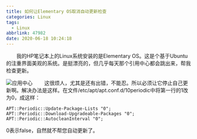 ```yaml
---
title: 如何让Elementary OS取消自动更新检查
categories: Linux
tags:
  - Linux
abbrlink: 47982
date: 2020-06-18 10:24:18
---
```


&emsp;&emsp;我的HP笔记本上的Linux系统安装的是Elementary OS。这是个基于Ubuntu的注重界面美观的系统。是挺漂亮的，但几乎每天那个引用中心都会跳出来，帮我检查更新。
<!-- more -->
![应用中心](app.png)
&emsp;&emsp;这很烦人，尤其是还有出错，不能忍。所以必须让它停止自己更新啊。解决办法是这样。在文件/etc/apt/apt.conf.d/10periodic中将第一行的1改为0，成这样：
```
APT::Periodic::Update-Package-Lists "0";
APT::Periodic::Download-Upgradeable-Packages "0";
APT::Periodic::AutocleanInterval "0";
```
0表示false，自然就不帮您自动更新了。
